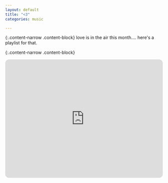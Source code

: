 ```yaml
---
layout: default
title: "<3"
categories: music

---
```


{:.content-narrow .content-block}
love is in the air this month.... here's a playlist for that.

{:.content-narrow .content-block}
<iframe style="border-radius:12px" src="https://open.spotify.com/embed/playlist/37qdJUj5ZyMbJAwCWr9mtn?utm_source=generator&theme=0" width="100%" height="380" frameBorder="0" allowfullscreen="" allow="autoplay; clipboard-write; encrypted-media; fullscreen; picture-in-picture"></iframe>
